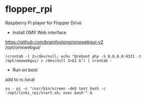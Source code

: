 # flopper_rpi
Raspberry Pi player for Flopper Drive



* Install OMX Web interface

https://github.com/brainfoolong/omxwebgui-v2  
/opt/omxwebgui/

```
(crontab -l 2>/dev/null; echo "@reboot php -S 0.0.0.0:4321 -t /opt/omxwebgui/ > /dev/null 2>&1 &") | crontab -
```

* Run on boot

add to rc.local

```
su - pi -c "/usr/bin/screen -dmS test bash -c '/opt/linki_rpi/start.sh; exec bash'" &
```